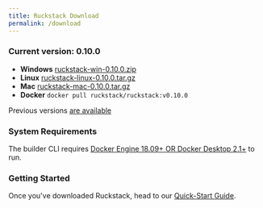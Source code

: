 ```yaml
---
title: Ruckstack Download
permalink: /download
---
```


### Current version: 0.10.0

- **Windows** [ruckstack-win-0.10.0.zip](https://github.com/ruckstack/ruckstack/releases/download/v0.10.0/ruckstack-win-0.10.0.zip)
- **Linux**  [ruckstack-linux-0.10.0.tar.gz](https://github.com/ruckstack/ruckstack/releases/download/v0.10.0/ruckstack-linux-0.10.0.tar.gz)
- **Mac**  [ruckstack-mac-0.10.0.tar.gz](https://github.com/ruckstack/ruckstack/releases/download/v0.10.0/ruckstack-mac-0.10.0.tar.gz)
- **Docker**  `docker pull ruckstack/ruckstack:v0.10.0`

Previous versions [are available](https://github.com/ruckstack/ruckstack/releases) 

### System Requirements

The builder CLI requires [Docker Engine 18.09+ OR Docker Desktop 2.1+](https://docker.io) to run. 

### Getting Started

Once you've downloaded Ruckstack, head to our [Quick-Start Guide](/quickstart). 


